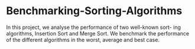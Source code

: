# Benchmarking-Sorting-Algorithms
In this project, we analyse the performance of two well-known sort- ing algorithms, Insertion Sort and Merge Sort. We benchmark the performance of the different algorithms in the worst, average and best case. 
